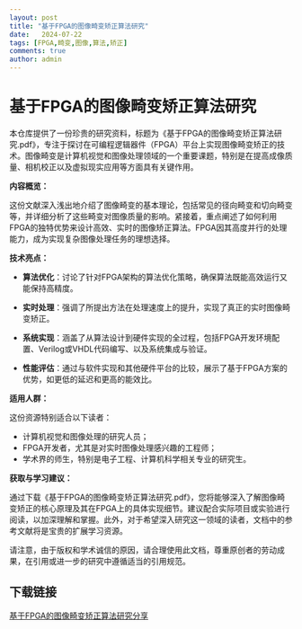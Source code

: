 ```yaml
---
layout: post
title: "基于FPGA的图像畸变矫正算法研究"
date:   2024-07-22
tags: [FPGA,畸变,图像,算法,矫正]
comments: true
author: admin
---
```

# 基于FPGA的图像畸变矫正算法研究

本仓库提供了一份珍贵的研究资料，标题为《基于FPGA的图像畸变矫正算法研究.pdf》，专注于探讨在可编程逻辑器件（FPGA）平台上实现图像畸变矫正的技术。图像畸变是计算机视觉和图像处理领域的一个重要课题，特别是在提高成像质量、相机校正以及虚拟现实应用等方面具有关键作用。

**内容概览：**

这份文献深入浅出地介绍了图像畸变的基本理论，包括常见的径向畸变和切向畸变等，并详细分析了这些畸变对图像质量的影响。紧接着，重点阐述了如何利用FPGA的独特优势来设计高效、实时的图像矫正算法。FPGA因其高度并行的处理能力，成为实现复杂图像处理任务的理想选择。

**技术亮点：**

- **算法优化**：讨论了针对FPGA架构的算法优化策略，确保算法既能高效运行又能保持高精度。
  
- **实时处理**：强调了所提出方法在处理速度上的提升，实现了真正的实时图像畸变矫正。

- **系统实现**：涵盖了从算法设计到硬件实现的全过程，包括FPGA开发环境配置、Verilog或VHDL代码编写、以及系统集成与验证。

- **性能评估**：通过与软件实现和其他硬件平台的比较，展示了基于FPGA方案的优势，如更低的延迟和更高的能效比。

**适用人群：**

这份资源特别适合以下读者：
- 计算机视觉和图像处理的研究人员；
- FPGA开发者，尤其是对实时图像处理感兴趣的工程师；
- 学术界的师生，特别是电子工程、计算机科学相关专业的研究生。

**获取与学习建议：**

通过下载《基于FPGA的图像畸变矫正算法研究.pdf》，您将能够深入了解图像畸变矫正的核心原理及其在FPGA上的具体实现细节。建议配合实际项目或实验进行阅读，以加深理解和掌握。此外，对于希望深入研究这一领域的读者，文档中的参考文献将是宝贵的扩展学习资源。

请注意，由于版权和学术诚信的原因，请合理使用此文档，尊重原创者的劳动成果，在引用或进一步的研究中遵循适当的引用规范。

## 下载链接

[基于FPGA的图像畸变矫正算法研究分享](https://pan.quark.cn/s/b59e790dd15e)